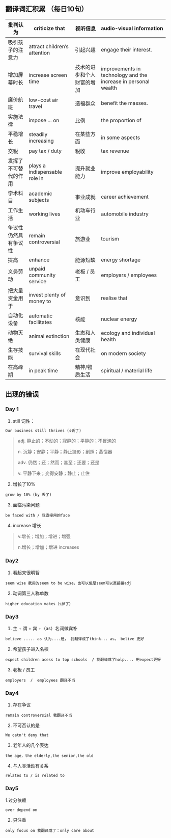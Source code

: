 ## 翻译词汇积累 （每日10句）

| 批判认为             | criticize that                | 视听信息                   | audio-visual information                                     |
| -------------------- | ----------------------------- | -------------------------- | ------------------------------------------------------------ |
| 吸引孩子的注意力     | attract children’s attention  | 引起兴趣                   | engage their interest.                                       |
| 增加屏幕时长         | increase screen time          | 技术的进步和个人财富的增加 | improvements in technology and the increase in personal wealth |
| 廉价航班             | low-cost air travel           | 造福群众                   | benefit the masses.                                          |
| 实施法律             | impose ... on                 | 比例                       | the proportion of                                            |
| 平稳增长             | steadily increasing           | 在某些方面                 | in some aspects                                              |
| 交税                 | pay tax / duty                | 税收                       | tax revenue                                                  |
| 发挥了不可替代的作用 | plays a indispensable role in | 提升就业能力               | improve employability                                        |
| 学术科目             | academic subjects             | 事业成就                   | career achievement                                           |
| 工作生活             | working lives                 | 机动车行业                 | automobile industry                                          |
| 争议性仍然具有争议性 | remain controversial          | 旅游业                     | tourism                                                      |
| 提高                 | enhance                       | 能源短缺                   | energy shortage                                              |
| 义务劳动             | unpaid community service      | 老板 / 员工                | employers / employees                                        |
| 把大量资金用于       | invest plenty of money to     | 意识到                     | realise that                                                 |
| 自动化设备           | automatic facilitates         | 核能                       | nuclear energy                                               |
| 动物灭绝             | animal extinction             | 生态和人类健康             | ecology and individual health                                |
| 生存技能             | survival skills               | 在现代社会                 | on modern society                                            |
| 在高峰期             | in peak time                  | 精神/物质生活              | spiritual / material life                                    |



## 出现的错误

### Day 1

1. still 词性：

```python
Our business still thrives (s丢了)
```

> adj. 静止的；不动的；寂静的；平静的；不冒泡的
>
> n. 沉静；安静；平静；静止摄影；剧照；蒸馏器
>
> adv. 仍然；还；然而；甚至；还要；还是
>
> v. 平静下来；变得安静；静止；止住

2. 增长了10%

```
grow by 10%	(by 丢了)
```

3. 面临污染问题

```
be faced with / 我直接用的face
```

4. increase 增长

> v.增长；增加；增进；增强
>
> n.增长；增加；增进 increases

### Day2

1. 看起来很明智

```
seem wise 我用的seem to be wise，也可以但是seem可以直接接adj
```

2. 动词第三人称单数

```
higher education makes（s掉了）
```

### Day3

1. 主 + 谓 + 宾 +（as）名词做宾补

```
believe ..... as 认为....是， 我翻译成了think... as。	belive 更好
```

2. 希望孩子进入名校

```
expect children acess to top schools  / 我翻译成了holp.... 用expect更好
```

3. 老板 / 员工

```
employers  /  employees 翻译不当
```

### Day4

1. 存在争议

```
remain controversial 我翻译不当
```

2. 不可否认的是

```
We catn't deny that
```

3. 老年人的几个表达

```
the age，the elderly,the senior,the old
```

4. 与人类活动有关系

```
relates to / is related to
```



### Day5

1.过分依赖

```
over depend on 
```

2. 只注重

```
only focus on 我翻译成了：only care about 
```
